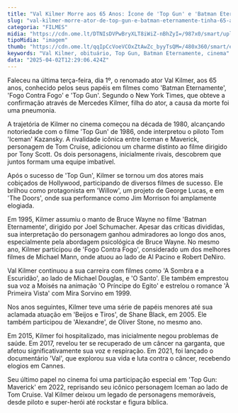 ```yaml
---
title: "Val Kilmer Morre aos 65 Anos: Ícone de 'Top Gun' e 'Batman Eternamente'"
slug: "val-kilmer-morre-ator-de-top-gun-e-batman-eternamente-tinha-65-anos"
categoria: "FILMES"
midia: "https://cdn.ome.lt/DTNIsDVPwBryXLT8iWiZ-nBhZyI=/987x0/smart/uploads/conteudo/fotos/val-kilmer-filmes.png"
tipoMidia: "imagem"
thumb: "https://cdn.ome.lt/qqIpCcVoeVCOxZtAwZc_byyTsQM=/480x360/smart/extras/conteudos/ValKilmer.101945.jpg"
keywords: "Val Kilmer, obituário, Top Gun, Batman Eternamente, cinema"
data: "2025-04-02T12:29:06.424Z"
---
```


Faleceu na última terça-feira, dia 1º, o renomado ator Val Kilmer, aos 65 anos, conhecido pelos seus papéis em filmes como 'Batman Eternamente', 'Fogo Contra Fogo' e 'Top Gun'. Segundo o New York Times, que obteve a confirmação através de Mercedes Kilmer, filha do ator, a causa da morte foi uma pneumonia.

A trajetória de Kilmer no cinema começou na década de 1980, alcançando notoriedade com o filme 'Top Gun' de 1986, onde interpretou o piloto Tom 'Iceman' Kazansky. A rivalidade icônica entre Iceman e Maverick, personagem de Tom Cruise, adicionou um charme distinto ao filme dirigido por Tony Scott. Os dois personagens, inicialmente rivais, descobrem que juntos formam uma equipe imbatível.

Após o sucesso de 'Top Gun', Kilmer se tornou um dos atores mais cobiçados de Hollywood, participando de diversos filmes de sucesso. Ele brilhou como protagonista em 'Willow', um projeto de George Lucas, e em 'The Doors', onde sua performance como Jim Morrison foi amplamente elogiada.

Em 1995, Kilmer assumiu o manto de Bruce Wayne no filme 'Batman Eternamente', dirigido por Joel Schumacher. Apesar das críticas divididas, sua interpretação do personagem ganhou admiradores ao longo dos anos, especialmente pela abordagem psicológica de Bruce Wayne. No mesmo ano, Kilmer participou de 'Fogo Contra Fogo', considerado um dos melhores filmes de Michael Mann, onde atuou ao lado de Al Pacino e Robert DeNiro.

Val Kilmer continuou a sua carreira com filmes como 'A Sombra e a Escuridão', ao lado de Michael Douglas, e 'O Santo'. Ele também emprestou sua voz a Moisés na animação 'O Príncipe do Egito' e estrelou o romance 'À Primeira Vista' com Mira Sorvino em 1999.

Nos anos seguintes, Kilmer teve uma série de papéis menores até sua aclamada atuação em 'Beijos e Tiros', de Shane Black, em 2005. Ele também participou de 'Alexandre', de Oliver Stone, no mesmo ano.

Em 2015, Kilmer foi hospitalizado, mas inicialmente negou problemas de saúde. Em 2017, revelou ter se recuperado de um câncer na garganta, que afetou significativamente sua voz e respiração. Em 2021, foi lançado o documentário 'Val', que explorou sua vida e luta contra o câncer, recebendo elogios em Cannes.

Seu último papel no cinema foi uma participação especial em 'Top Gun: Maverick' em 2022, reprisando seu icônico personagem Iceman ao lado de Tom Cruise. Val Kilmer deixou um legado de personagens memoráveis, desde piloto e super-herói até rockstar e figura bíblica.
